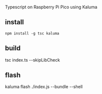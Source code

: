 Typescript on Raspberry Pi Pico using Kaluma

## install

`npm install -g tsc kaluma`

## build

tsc index.ts --skipLibCheck

## flash

kaluma flash ./index.js --bundle --shell
